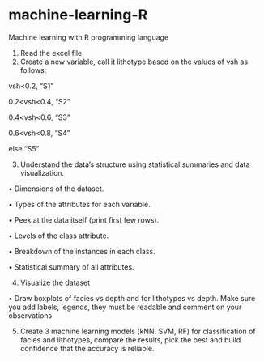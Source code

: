 # machine-learning-R
Machine learning with R programming language

1. Read the excel file
2. Create a new variable, call it lithotype based on the values of vsh as follows:

vsh<0.2, “S1”

0.2<vsh<0.4, “S2”

0.4<vsh<0.6, “S3”

0.6<vsh<0.8, “S4”

else “S5”

3. Understand the data’s structure using statistical summaries and data
visualization.

• Dimensions of the dataset.

• Types of the attributes for each variable.

• Peek at the data itself (print first few rows).

• Levels of the class attribute.

• Breakdown of the instances in each class.

• Statistical summary of all attributes.

4. Visualize the dataset

• Draw boxplots of facies vs depth and for lithotypes vs depth. Make sure
you add labels, legends, they must be readable and comment on your
observations

5. Create 3 machine learning models (kNN, SVM, RF) for classification of
facies and lithotypes, compare the results, pick the best and build confidence
that the accuracy is reliable.
